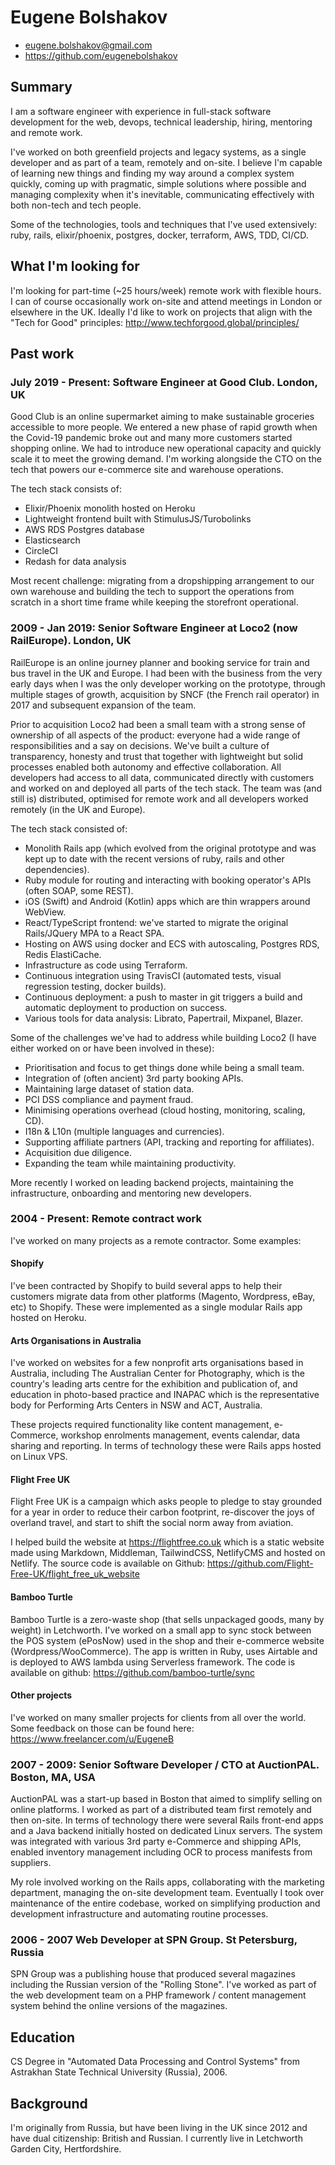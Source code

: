 # Eugene Bolshakov

* eugene.bolshakov@gmail.com
* https://github.com/eugenebolshakov

## Summary

I am a software engineer with experience in full-stack software development for
the web, devops, technical leadership, hiring, mentoring and remote work.

I've worked on both greenfield projects and legacy systems, as a single
developer and as part of a team, remotely and on-site. I believe I'm capable of
learning new things and finding my way around a complex system quickly, coming
up with pragmatic, simple solutions where possible and managing complexity when
it's inevitable, communicating effectively with both non-tech and tech people.

Some of the technologies, tools and techniques that I've used extensively:
ruby, rails, elixir/phoenix, postgres, docker, terraform, AWS, TDD, CI/CD.

## What I'm looking for

I'm looking for part-time (~25 hours/week) remote work with flexible hours. I
can of course occasionally work on-site and attend meetings in London or
elsewhere in the UK. Ideally I'd like to work on projects that align with the
"Tech for Good" principles: http://www.techforgood.global/principles/

## Past work

### July 2019 - Present: Software Engineer at Good Club. London, UK

Good Club is an online supermarket aiming to make sustainable groceries
accessible to more people. We entered a new phase of rapid growth when the
Covid-19 pandemic broke out and many more customers started shopping online. We
had to introduce new operational capacity and quickly scale it to meet the
growing demand. I'm working alongside the CTO on the tech that powers our
e-commerce site and warehouse operations.

The tech stack consists of:

* Elixir/Phoenix monolith hosted on Heroku
* Lightweight frontend built with StimulusJS/Turobolinks
* AWS RDS Postgres database
* Elasticsearch
* CircleCI
* Redash for data analysis

Most recent challenge: migrating from a dropshipping arrangement to our own
warehouse and building the tech to support the operations from scratch in a
short time frame while keeping the storefront operational.

### 2009 - Jan 2019: Senior Software Engineer at Loco2 (now RailEurope). London, UK

RailEurope is an online journey planner and booking service for train and bus travel
in the UK and Europe. I had been with the business from the very early days
when I was the only developer working on the prototype, through multiple stages
of growth, acquisition by SNCF (the French rail operator) in 2017 and
subsequent expansion of the team.

Prior to acquisition Loco2 had been a small team with a strong sense of
ownership of all aspects of the product: everyone had a wide range of
responsibilities and a say on decisions. We've built a culture of transparency,
honesty and trust that together with lightweight but solid processes enabled
both autonomy and effective collaboration. All developers had access to all
data, communicated directly with customers and worked on and deployed all parts
of the tech stack. The team was (and still is) distributed, optimised for
remote work and all developers worked remotely (in the UK and Europe).

The tech stack consisted of:

* Monolith Rails app (which evolved from the original prototype and was kept up
to date with the recent versions of ruby, rails and other dependencies).
* Ruby module for routing and interacting with booking operator's APIs (often
SOAP, some REST). 
* iOS (Swift) and Android (Kotlin) apps which are thin wrappers around WebView.
* React/TypeScript frontend: we've started to migrate the original Rails/JQuery
MPA to a React SPA.
* Hosting on AWS using docker and ECS with autoscaling, Postgres RDS, Redis
ElastiCache.
* Infrastructure as code using Terraform. 
* Continuous integration using TravisCI (automated tests, visual regression
testing, docker builds).
* Continuous deployment: a push to master in git triggers a build and automatic
deployment to production on success. 
* Various tools for data analysis: Librato, Papertrail, Mixpanel, Blazer.

Some of the challenges we've had to address while building Loco2 (I have either
worked on or have been involved in these):

* Prioritisation and focus to get things done while being a small team.
* Integration of (often ancient) 3rd party booking APIs. 
* Maintaining large dataset of station data.
* PCI DSS compliance and payment fraud.
* Minimising operations overhead (cloud hosting, monitoring, scaling, CD).
* I18n & L10n (multiple languages and currencies).
* Supporting affiliate partners (API, tracking and reporting for affiliates).
* Acquisition due diligence.
* Expanding the team while maintaining productivity.

More recently I worked on leading backend projects, maintaining the
infrastructure, onboarding and mentoring new developers.

### 2004 - Present: Remote contract work

I've worked on many projects as a remote contractor. Some examples: 

#### Shopify

I've been contracted by Shopify to build several apps to help their customers
migrate data from other platforms (Magento, Wordpress, eBay, etc) to Shopify.
These were implemented as a single modular Rails app hosted on Heroku.

#### Arts Organisations in Australia

I've worked on websites for a few nonprofit arts organisations based in
Australia, including The Australian Center for Photography, which is the
country's leading arts centre for the exhibition and publication of, and
education in photo-based practice and INAPAC which is the representative body
for Performing Arts Centers in NSW and ACT, Australia.

These projects required functionality like content management, e-Commerce,
workshop enrolments management, events calendar, data sharing and reporting. In
terms of technology these were Rails apps hosted on Linux VPS.

#### Flight Free UK

Flight Free UK is a campaign which asks people to pledge to stay grounded for a
year in order to reduce their carbon footprint, re-discover the joys of
overland travel, and start to shift the social norm away from aviation.

I helped build the website at https://flightfree.co.uk which is a static
website made using Markdown, Middleman, TailwindCSS, NetlifyCMS and hosted on
Netlify. The source code is available on Github:
https://github.com/Flight-Free-UK/flight_free_uk_website

#### Bamboo Turtle

Bamboo Turtle is a zero-waste shop (that sells unpackaged goods, many by
weight) in Letchworth. I've worked on a small app to sync stock between the POS
system (ePosNow) used in the shop and their e-commerce website
(Wordpress/WooCommerce). The app is written in Ruby, uses Airtable and is
deployed to AWS lambda using Serverless framework. The code is available on
github: https://github.com/bamboo-turtle/sync

#### Other projects

I've worked on many smaller projects for clients from all over the world. Some
feedback on those can be found here: https://www.freelancer.com/u/EugeneB

### 2007 - 2009: Senior Software Developer / CTO at AuctionPAL. Boston, MA, USA

AuctionPAL was a start-up based in Boston that aimed to simplify selling on
online platforms. I worked as part of a distributed team first remotely and
then on-site. In terms of technology there were several Rails front-end apps
and a Java backend initially hosted on dedicated Linux servers. The system was
integrated with various 3rd party e-Commerce and shipping APIs, enabled
inventory management including OCR to process manifests from suppliers.

My role involved working on the Rails apps, collaborating with the marketing
department, managing the on-site development team. Eventually I took over
maintenance of the entire codebase, worked on simplifying production and
development infrastructure and automating routine processes.

### 2006 - 2007 Web Developer at SPN Group. St Petersburg, Russia

SPN Group was a publishing house that produced several magazines including the
Russian version of the "Rolling Stone". I've worked as part of the web
development team on a PHP framework / content management system behind the
online versions of the magazines. 

## Education

CS Degree in "Automated Data Processing and Control Systems" from Astrakhan
State Technical University (Russia), 2006.

## Background

I'm originally from Russia, but have been living in the UK since 2012 and have
dual citizenship: British and Russian. I currently live in Letchworth Garden
City, Hertfordshire.
